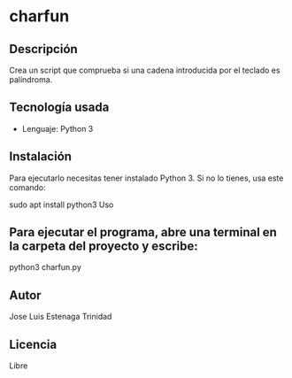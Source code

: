 # charfun

## Descripción
Crea un script que comprueba si una cadena introducida por el teclado es palíndroma.
 
## Tecnología usada
- Lenguaje: Python 3

## Instalación
Para ejecutarlo necesitas tener instalado Python 3. Si no lo tienes, usa este comando:

sudo apt install python3
Uso

## Para ejecutar el programa, abre una terminal en la carpeta del proyecto y escribe:

python3 charfun.py

## Autor

Jose Luis Estenaga Trinidad

## Licencia

Libre
